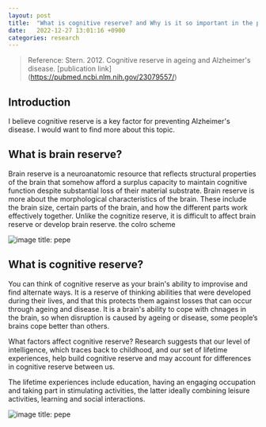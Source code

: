 ```yaml
---
layout: post
title:  "What is cognitive reserve? and Why is it so important in the prevention of Alzheimer's?"
date:   2022-12-27 13:01:16 +0900
categories: research
---
```


> Reference: Stern. 2012. Cognitive reserve in ageing and Alzheimer's disease. [publication link] (https://pubmed.ncbi.nlm.nih.gov/23079557/)

## Introduction

I believe cognitive reserve is a key factor for preventing Alzheimer's disease. I would want to find more about this topic. 

## What is brain reserve?
Brain reserve is a neuroanatomic resource that reflects structural properties of the brain that somehow afford a surplus capacity to maintain cognitive function despite substantial loss of their material substrate. Brain reserve is more about the morphological characteristics of the brain. These include the brain size, certain parts of the brain, and how the  different parts work effectively together. Unlike the cognitize reserve, it is difficult to affect brain reserve or develop brain reserve. the colro scheme 

![image title: pepe](http://www.eurekaselect.com/images/graphical-abstract/cn/17/11/004.jpg) 

## What is cognitive reserve?
You can think of cognitive reserve as your brain's ability to improvise and find alternate ways. It is a reserve of thinking abilities that were developed during their     lives, and that this protects them against losses that can occur through ageing and disease. It is a brain's ability to cope with chnages in the brain, so when disruption is caused by ageing or disease, some people’s brains cope better than others. 

What factors affect cognitive reserve?
Research suggests that our level of intelligence, which traces back to childhood, and our set of lifetime experiences, help build cognitive reserve and may account for differences in cognitive reserve between us.

The lifetime experiences include education, having an engaging occupation and taking part in stimulating activities, the latter ideally combining leisure activities, learning and social interactions.

![image title: pepe](https://www.frontiersin.org/files/Articles/553078/fpsyg-11-01814-HTML/image_m/fpsyg-11-01814-g001.jpg) 

